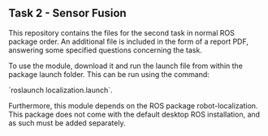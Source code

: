 Task 2 - Sensor Fusion
----------------------
This repository contains the files for the second task in normal ROS package order. An additional file is included in the form of a report PDF, answering some specified questions concerning the task.

To use the module, download it and run the launch file from within the package launch folder. This can be run using the command:

´roslaunch localization.launch`.

Furthermore, this module depends on the ROS package robot-localization. This package does not come with the default desktop ROS installation, and as such must be added separately. 
